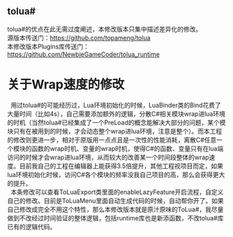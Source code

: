 ## tolua#
tolua#的优点在此无需过度阐述，本修改版本只集中描述差异化的修改。<br>
源版本传送门：https://github.com/topameng/tolua<br>
本修改版本Plugins库传送门：https://github.com/NewbieGameCoder/tolua_runtime

# 关于Wrap速度的修改
   用过tolua#的可能经历过，Lua环境初始化的时候，LuaBinder类的Bind花费了大量时间（比如4s），自己需要添加额外的逻辑，分散C#相关模块wrap进lua环境的时机（当然tolua#已经集成了一个PreLoad的概念能解决大部分的问题，某个模块只有在被用到的时候，才会动态整个wrap进lua环境，注意是整个）。而本工程的修改则更进一步，相对于原版用一点点且是一次性的性能消耗，离散C#任意一个模块的函数的wrap时机、变量的wrap时机，使得C#的函数、变量只有在lua端访问的时候才会wrap进lua环境，从而较大的改善某一个时间段整体的wrap速度。目前我自己的工程在编辑器上能获得3.5倍提升，其他工程视项目而定，如果lua环境初始化时候，访问C#各个模块的频率没我自己项目的高，那么会获得更大的提升。<br>
   本条修改可以查看ToLuaExport类里面的enableLazyFeature开启流程，自定义自己的修改。目前是ToLuaMenu里面自动生成代码的时候，自动帮你开了。如果自己修改成完全不用这个特性，那么本修改版本就是原汁原味的ToLua#，我尽量做到不改经过时间验证的整体逻辑，包括runtime库也是新添函数，不改tolua#库已有的逻辑代码。<br>
